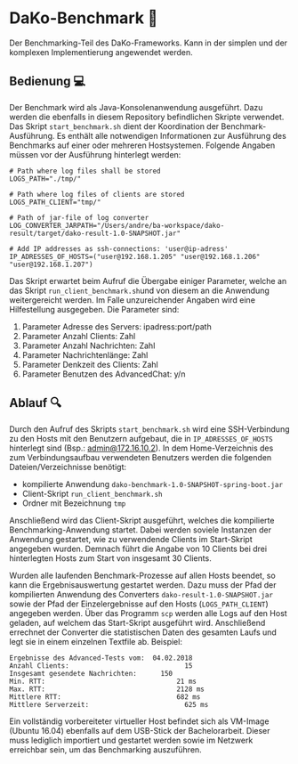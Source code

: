 # DaKo-Benchmark :rocket:
Der Benchmarking-Teil des DaKo-Frameworks. Kann in der simplen und der komplexen Implementierung angewendet werden.

## Bedienung :computer:
Der Benchmark wird als Java-Konsolenanwendung ausgeführt. Dazu werden die ebenfalls in diesem Repository befindlichen Skripte verwendet. Das Skript `start_benchmark.sh` dient der Koordination der Benchmark-Ausführung. Es enthält alle notwendigen Informationen zur Ausführung des Benchmarks auf einer oder mehreren Hostsystemen. Folgende Angaben müssen vor der Ausführung hinterlegt werden:

```
# Path where log files shall be stored
LOGS_PATH="./tmp/"

# Path where log files of clients are stored
LOGS_PATH_CLIENT="tmp/"

# Path of jar-file of log converter
LOG_CONVERTER_JARPATH="/Users/andre/ba-workspace/dako-result/target/dako-result-1.0-SNAPSHOT.jar"

# Add IP addresses as ssh-connections: 'user@ip-adress'
IP_ADRESSES_OF_HOSTS=("user@192.168.1.205" "user@192.168.1.206" "user@192.168.1.207")
```
Das Skript erwartet beim Aufruf die Übergabe einiger Parameter, welche an das Skript `run_client_benchmark.sh`und von diesem an die Anwendung weitergereicht werden. Im Falle unzureichender Angaben wird eine Hilfestellung ausgegeben. Die Parameter sind:
1. Parameter Adresse des Servers:         ipadress:port/path
2. Parameter Anzahl Clients:			        Zahl
3. Parameter Anzahl Nachrichten:	        Zahl
4. Parameter Nachrichtenlänge:		        Zahl	
5. Parameter Denkzeit des Clients:			  Zahl
6. Parameter Benutzen des AdvancedChat:		y/n

## Ablauf :mag:
Durch den Aufruf des Skripts `start_benchmark.sh` wird eine SSH-Verbindung zu den Hosts mit den Benutzern aufgebaut, die in `IP_ADRESSES_OF_HOSTS` hinterlegt sind (Bsp.: admin@172.16.10.2). In dem Home-Verzeichnis des zum Verbindungsaufbau verwendeten Benutzers werden die folgenden Dateien/Verzeichnisse benötigt:

- kompilierte Anwendung `dako-benchmark-1.0-SNAPSHOT-spring-boot.jar`
- Client-Skript `run_client_benchmark.sh`
- Ordner mit Bezeichnung `tmp`

Anschließend wird das Client-Skript ausgeführt, welches die kompilierte Benchmarking-Anwendung startet. Dabei werden soviele Instanzen der Anwendung gestartet, wie zu verwendende Clients im Start-Skript angegeben wurden. Demnach führt die Angabe von 10 Clients bei drei hinterlegten Hosts zum Start von insgesamt 30 Clients.

Wurden alle laufenden Benchmark-Prozesse auf allen Hosts beendet, so kann die Ergebnisauswertung gestartet werden. Dazu muss der Pfad der kompilierten Anwendung des Converters `dako-result-1.0-SNAPSHOT.jar` sowie der Pfad der Einzelergebnisse auf den Hosts (`LOGS_PATH_CLIENT`) angegeben werden. Über das Programm `scp` werden alle Logs auf den Host geladen, auf welchem das Start-Skript ausgeführt wird. Anschließend errechnet der Converter die statistischen Daten des gesamten Laufs und legt sie in einem einzelnen Textfile ab. Beispiel:

```
Ergebnisse des Advanced-Tests vom: 	04.02.2018
Anzahl Clients: 				            15
Insgesamt gesendete Nachrichten: 	  150
Min. RTT: 				                  21 ms
Max. RTT: 				                  2128 ms
Mittlere RTT: 				              682 ms
Mittlere Serverzeit: 			        	625 ms

```

Ein vollständig vorbereiteter virtueller Host befindet sich als VM-Image (Ubuntu 16.04) ebenfalls auf dem USB-Stick der Bachelorarbeit. Dieser muss lediglich importiert und gestartet werden sowie im Netzwerk erreichbar sein, um das Benchmarking auszuführen. 

